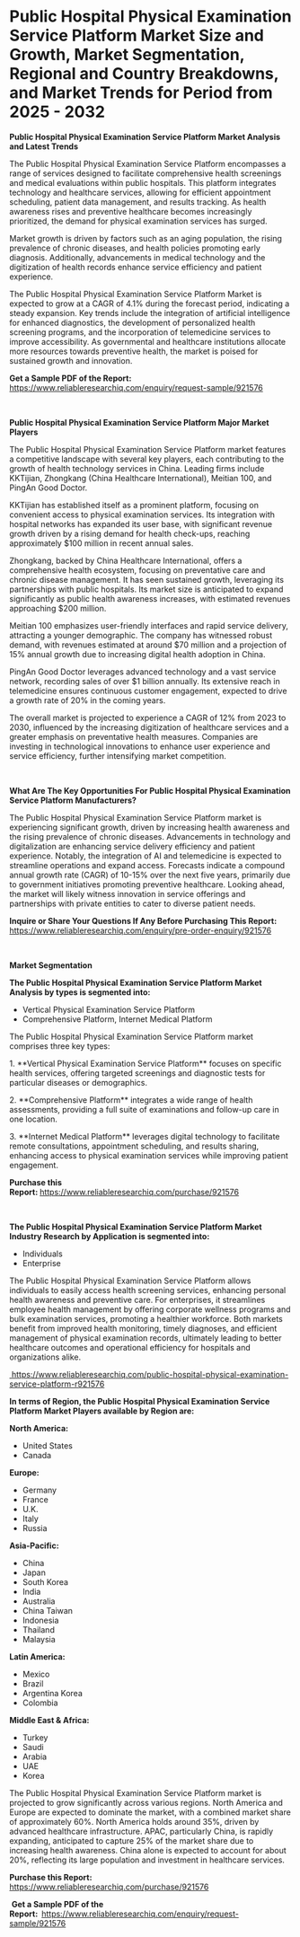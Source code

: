 <p><h1>Public Hospital Physical Examination Service Platform Market Size and Growth, Market Segmentation, Regional and Country Breakdowns, and Market Trends for Period from 2025 -  2032</h1></p><p><strong>Public Hospital Physical Examination Service Platform Market Analysis and Latest Trends</strong></p>
<p><p>The Public Hospital Physical Examination Service Platform encompasses a range of services designed to facilitate comprehensive health screenings and medical evaluations within public hospitals. This platform integrates technology and healthcare services, allowing for efficient appointment scheduling, patient data management, and results tracking. As health awareness rises and preventive healthcare becomes increasingly prioritized, the demand for physical examination services has surged.</p><p>Market growth is driven by factors such as an aging population, the rising prevalence of chronic diseases, and health policies promoting early diagnosis. Additionally, advancements in medical technology and the digitization of health records enhance service efficiency and patient experience. </p><p>The Public Hospital Physical Examination Service Platform Market is expected to grow at a CAGR of 4.1% during the forecast period, indicating a steady expansion. Key trends include the integration of artificial intelligence for enhanced diagnostics, the development of personalized health screening programs, and the incorporation of telemedicine services to improve accessibility. As governmental and healthcare institutions allocate more resources towards preventive health, the market is poised for sustained growth and innovation.</p></p>
<p><strong>Get a Sample PDF of the Report:&nbsp;</strong> <a href="https://www.reliableresearchiq.com/enquiry/request-sample/921576?utm_campaign=3443&utm_medium=2&utm_source=Github&utm_content=ia&utm_term=18042025&utm_id=public-hospital-physical-examination-service-platform">https://www.reliableresearchiq.com/enquiry/request-sample/921576</a></p>
<p>&nbsp;</p>
<p><strong>Public Hospital Physical Examination Service Platform Major Market Players</strong></p>
<p><p>The Public Hospital Physical Examination Service Platform market features a competitive landscape with several key players, each contributing to the growth of health technology services in China. Leading firms include KKTijian, Zhongkang (China Healthcare International), Meitian 100, and PingAn Good Doctor.</p><p>KKTijian has established itself as a prominent platform, focusing on convenient access to physical examination services. Its integration with hospital networks has expanded its user base, with significant revenue growth driven by a rising demand for health check-ups, reaching approximately $100 million in recent annual sales.</p><p>Zhongkang, backed by China Healthcare International, offers a comprehensive health ecosystem, focusing on preventative care and chronic disease management. It has seen sustained growth, leveraging its partnerships with public hospitals. Its market size is anticipated to expand significantly as public health awareness increases, with estimated revenues approaching $200 million.</p><p>Meitian 100 emphasizes user-friendly interfaces and rapid service delivery, attracting a younger demographic. The company has witnessed robust demand, with revenues estimated at around $70 million and a projection of 15% annual growth due to increasing digital health adoption in China.</p><p>PingAn Good Doctor leverages advanced technology and a vast service network, recording sales of over $1 billion annually. Its extensive reach in telemedicine ensures continuous customer engagement, expected to drive a growth rate of 20% in the coming years.</p><p>The overall market is projected to experience a CAGR of 12% from 2023 to 2030, influenced by the increasing digitization of healthcare services and a greater emphasis on preventative health measures. Companies are investing in technological innovations to enhance user experience and service efficiency, further intensifying market competition.</p></p>
<p>&nbsp;</p>
<p><strong>What Are The Key Opportunities For Public Hospital Physical Examination Service Platform Manufacturers?</strong></p>
<p><p>The Public Hospital Physical Examination Service Platform market is experiencing significant growth, driven by increasing health awareness and the rising prevalence of chronic diseases. Advancements in technology and digitalization are enhancing service delivery efficiency and patient experience. Notably, the integration of AI and telemedicine is expected to streamline operations and expand access. Forecasts indicate a compound annual growth rate (CAGR) of 10-15% over the next five years, primarily due to government initiatives promoting preventive healthcare. Looking ahead, the market will likely witness innovation in service offerings and partnerships with private entities to cater to diverse patient needs.</p></p>
<p><strong>Inquire or Share Your Questions If Any Before Purchasing This Report:</strong> <a href="https://www.reliableresearchiq.com/enquiry/pre-order-enquiry/921576?utm_campaign=3443&utm_medium=2&utm_source=Github&utm_content=ia&utm_term=18042025&utm_id=public-hospital-physical-examination-service-platform">https://www.reliableresearchiq.com/enquiry/pre-order-enquiry/921576</a></p>
<p>&nbsp;</p>
<p><strong>Market Segmentation</strong></p>
<p><strong>The Public Hospital Physical Examination Service Platform Market Analysis by types is segmented into:</strong></p>
<p><ul><li>Vertical Physical Examination Service Platform</li><li>Comprehensive Platform, Internet Medical Platform</li></ul></p>
<p><p>The Public Hospital Physical Examination Service Platform market comprises three key types: </p><p>1. **Vertical Physical Examination Service Platform** focuses on specific health services, offering targeted screenings and diagnostic tests for particular diseases or demographics. </p><p>2. **Comprehensive Platform** integrates a wide range of health assessments, providing a full suite of examinations and follow-up care in one location. </p><p>3. **Internet Medical Platform** leverages digital technology to facilitate remote consultations, appointment scheduling, and results sharing, enhancing access to physical examination services while improving patient engagement.</p></p>
<p><strong>Purchase this Report:&nbsp;</strong><a href="https://www.reliableresearchiq.com/purchase/921576?utm_campaign=3443&utm_medium=2&utm_source=Github&utm_content=ia&utm_term=18042025&utm_id=public-hospital-physical-examination-service-platform">https://www.reliableresearchiq.com/purchase/921576</a></p>
<p>&nbsp;</p>
<p><strong>The Public Hospital Physical Examination Service Platform Market Industry Research by Application is segmented into:</strong></p>
<p><ul><li>Individuals</li><li>Enterprise</li></ul></p>
<p><p>The Public Hospital Physical Examination Service Platform allows individuals to easily access health screening services, enhancing personal health awareness and preventive care. For enterprises, it streamlines employee health management by offering corporate wellness programs and bulk examination services, promoting a healthier workforce. Both markets benefit from improved health monitoring, timely diagnoses, and efficient management of physical examination records, ultimately leading to better healthcare outcomes and operational efficiency for hospitals and organizations alike.</p></p>
<p><a href="https://www.reliableresearchiq.com/public-hospital-physical-examination-service-platform-r921576?utm_campaign=3443&utm_medium=2&utm_source=Github&utm_content=ia&utm_term=18042025&utm_id=public-hospital-physical-examination-service-platform">&nbsp;https://www.reliableresearchiq.com/public-hospital-physical-examination-service-platform-r921576</a></p>
<p><strong>In terms of Region, the Public Hospital Physical Examination Service Platform Market Players available by Region are:</strong></p>
<p>
    <p> <strong> North America: </strong>
        <ul>
            <li>United States</li>
            <li>Canada</li>
        </ul>
        </p> 
    <p> <strong> Europe: </strong>
        <ul>
            <li>Germany</li>
            <li>France</li>
            <li>U.K.</li>
            <li>Italy</li>
            <li>Russia</li>
        </ul>
        </p> 
    <p> <strong> Asia-Pacific: </strong>
        <ul>
            <li>China</li>
            <li>Japan</li>
            <li>South Korea</li>
            <li>India</li>
            <li>Australia</li>
            <li>China Taiwan</li>
            <li>Indonesia</li>
            <li>Thailand</li>
            <li>Malaysia</li>
        </ul>
        </p> 
    <p> <strong> Latin America: </strong>
        <ul>
            <li>Mexico</li>
            <li>Brazil</li>
            <li>Argentina Korea</li>
            <li>Colombia</li>
        </ul>
        </p> 
    <p> <strong> Middle East & Africa: </strong>
        <ul>
            <li>Turkey</li>
            <li>Saudi</li>
            <li>Arabia</li>
            <li>UAE</li>
            <li>Korea</li>
        </ul>
    </p>
    </p>
<p><p>The Public Hospital Physical Examination Service Platform market is projected to grow significantly across various regions. North America and Europe are expected to dominate the market, with a combined market share of approximately 60%. North America holds around 35%, driven by advanced healthcare infrastructure. APAC, particularly China, is rapidly expanding, anticipated to capture 25% of the market share due to increasing health awareness. China alone is expected to account for about 20%, reflecting its large population and investment in healthcare services.</p></p>
<p><strong>Purchase this Report: </strong><a href="https://www.reliableresearchiq.com/purchase/921576?utm_campaign=3443&utm_medium=2&utm_source=Github&utm_content=ia&utm_term=18042025&utm_id=public-hospital-physical-examination-service-platform">https://www.reliableresearchiq.com/purchase/921576</a></p>
<p>&nbsp;<strong>Get a Sample PDF of the Report:&nbsp;&nbsp;</strong><a href="https://www.reliableresearchiq.com/enquiry/request-sample/921576?utm_campaign=3443&utm_medium=2&utm_source=Github&utm_content=ia&utm_term=18042025&utm_id=public-hospital-physical-examination-service-platform">https://www.reliableresearchiq.com/enquiry/request-sample/921576</a></p>
<p><strong></strong></p>
<p><p></p><p></p><p></p></p>